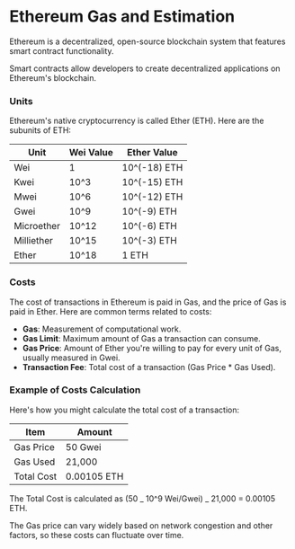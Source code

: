 # Ethereum Gas and Estimation

Ethereum is a decentralized, open-source blockchain system that features smart contract functionality.

Smart contracts allow developers to create decentralized applications on Ethereum's blockchain.

### Units

Ethereum's native cryptocurrency is called Ether (ETH). Here are the subunits of ETH:

| Unit       | Wei Value | Ether Value  |
| ---------- | --------- | ------------ |
| Wei        | 1         | 10^(-18) ETH |
| Kwei       | 10^3      | 10^(-15) ETH |
| Mwei       | 10^6      | 10^(-12) ETH |
| Gwei       | 10^9      | 10^(-9) ETH  |
| Microether | 10^12     | 10^(-6) ETH  |
| Milliether | 10^15     | 10^(-3) ETH  |
| Ether      | 10^18     | 1 ETH        |

### Costs

The cost of transactions in Ethereum is paid in Gas, and the price of Gas is paid in Ether. Here are common terms related to costs:

- **Gas**: Measurement of computational work.
- **Gas Limit**: Maximum amount of Gas a transaction can consume.
- **Gas Price**: Amount of Ether you're willing to pay for every unit of Gas, usually measured in Gwei.
- **Transaction Fee**: Total cost of a transaction (Gas Price \* Gas Used).

### Example of Costs Calculation

Here's how you might calculate the total cost of a transaction:

| Item       | Amount      |
| ---------- | ----------- |
| Gas Price  | 50 Gwei     |
| Gas Used   | 21,000      |
| Total Cost | 0.00105 ETH |

The Total Cost is calculated as (50 _ 10^9 Wei/Gwei) _ 21,000 = 0.00105 ETH.

The Gas price can vary widely based on network congestion and other factors, so these costs can fluctuate over time.
